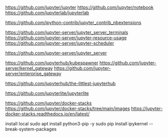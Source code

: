 https://github.com/jupyter/jupyter
https://github.com/jupyter/notebook
https://github.com/jupyterlab/jupyterlab

https://github.com/ipython-contrib/jupyter_contrib_nbextensions

https://github.com/jupyter-server/jupyter_server_terminals
https://github.com/jupyter-server/jupyter-resource-usage
https://github.com/jupyter-server/jupyter-scheduler

https://github.com/jupyter-server/jupyter_server

https://github.com/jupyterhub/kubespawner
https://github.com/jupyter-server/kernel_gateway
https://github.com/jupyter-server/enterprise_gateway

https://github.com/jupyterhub/the-littlest-jupyterhub

https://github.com/jupyterlite/jupyterlite

https://github.com/jupyter/docker-stacks
https://github.com/jupyter/docker-stacks/tree/main/images
https://jupyter-docker-stacks.readthedocs.io/en/latest/

install local
sudo apt install python3-pip -y
sudo pip install ipykernel --break-system-packages
